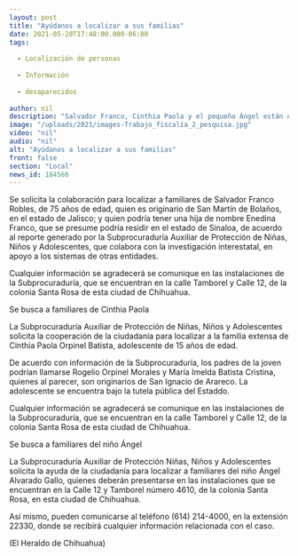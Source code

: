 ```yaml
---
layout: post
title: "Ayúdanos a localizar a sus familias"
date: 2021-05-20T17:48:00.000-06:00
tags:
  
  - Localización de personas
  
  - Información
  
  - desaparecidos
  
author: nil
description: "Salvador Franco, Cinthia Paola y el pequeño Ángel están en la búsqueda de encontrar a sus parientes"
image: "/uploads/2021/images-Trabajo_fiscalía_2_pesquisa.jpg"
video: "nil"
audio: "nil"
alt: "Ayúdanos a localizar a sus familias"
front: false
section: "Local"
news_id: 184566
---
```


Se solicita la colaboración para localizar a familiares de Salvador Franco Robles, de 75 años de edad, quien es originario de San Martín de Bolaños, en el estado de Jalisco; y quien podría tener una hija de nombre Enedina Franco, que se presume podría residir en el estado de Sinaloa, de acuerdo al reporte generado por la Subprocuraduría Auxiliar de Protección de Niñas, Niños y Adolescentes, que colabora con la investigación interestatal, en apoyo a los sistemas de otras entidades.

Cualquier información se agradecerá se comunique en las instalaciones de la Subprocuraduría, que se encuentran en la calle Tamborel y Calle 12, de la colonia Santa Rosa de esta ciudad de Chihuahua.

Se busca a familiares de Cinthia Paola

La Subprocuraduría Auxiliar de Protección de Niñas, Niños y Adolescentes solicita la cooperación de la ciudadanía para localizar a la familia extensa de Cinthia Paola Orpinel Batista, adolescente de 15 años de edad.

De acuerdo con información de la Subprocuraduría, los padres de la joven podrían llamarse Rogelio Orpinel Morales y María Imelda Batista Cristina, quienes al parecer, son originarios de San Ignacio de Arareco. La adolescente se encuentra bajo la tutela pública del Estaddo.

Cualquier información se agradecerá se comunique en las instalaciones de la Subprocuraduría, que se encuentran en la calle Tamborel y Calle 12, de la colonia Santa Rosa de esta ciudad de Chihuahua.

Se busca a familiares del niño Ángel

La Subprocuraduría Auxiliar de Protección Niñas, Niños y Adolescentes solicita la ayuda de la ciudadanía para localizar a familiares del niño Ángel Alvarado Gallo, quienes deberán presentarse en las instalaciones que se encuentran en la Calle 12 y Tamborel número 4610, de la colonia Santa Rosa, en esta ciudad de Chihuahua.

Así mismo, pueden comunicarse al teléfono (614) 214-4000, en la extensión 22330, donde se recibirá cualquier información relacionada con el caso.

(El Heraldo de Chihuahua)